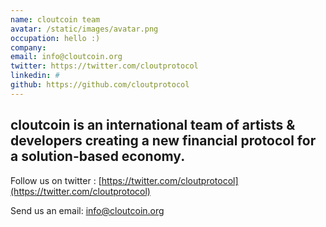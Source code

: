 ```yaml
---
name: cloutcoin team
avatar: /static/images/avatar.png
occupation: hello :)
company:
email: info@cloutcoin.org
twitter: https://twitter.com/cloutprotocol
linkedin: #
github: https://github.com/cloutprotocol
---
```


## cloutcoin is an international team of artists & developers creating a new financial protocol for a solution-based economy.

Follow us on twitter : [https://twitter.com/cloutprotocol](https://twitter.com/cloutprotocol)

Send us an email: [info@cloutcoin.org](mailto:info@cloutcoin.org)
